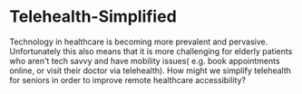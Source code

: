 # Telehealth-Simplified
Technology in healthcare is becoming more prevalent and pervasive. Unfortunately this also means that it is more challenging for elderly patients who aren't tech savvy and have mobility issues( e.g. book appointments online, or visit their doctor via telehealth). How might we simplify telehealth for seniors in order to improve remote healthcare accessibility?
